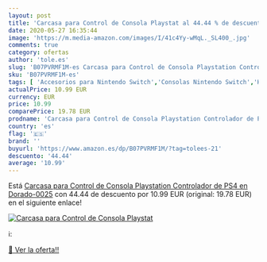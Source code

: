 ```yaml
---
layout: post
title: 'Carcasa para Control de Consola Playstat al 44.44 % de descuento'
date: 2020-05-27 16:35:44
image: 'https://m.media-amazon.com/images/I/41c4Yy-wMqL._SL400_.jpg'
comments: true
category: ofertas
author: 'tole.es'
slug: 'B07PVRMF1M-es Carcasa para Control de Consola Playstation Controlador de...'
sku: 'B07PVRMF1M-es'
tags: [ 'Accesorios para Nintendo Switch','Consolas Nintendo Switch','Hardware y juegos para Nintendo Switch','Iluminación','Iluminación de ambiente de interior','Iluminación de interior','Iluminación decorativa y para usos específicos de interior','Juegos para Nintendo Switch','Mandos para Nintendo Switch','Videojuegos','playstation','ps4', ]
actualPrice: 10.99 EUR
currency: EUR
price: 10.99
comparePrice: 19.78 EUR
prodname: 'Carcasa para Control de Consola Playstation Controlador de PS4 en Dorado-0025'
country: 'es'
flag: '🇪🇸'
brand: ''
buyurl: 'https://www.amazon.es/dp/B07PVRMF1M/?tag=tolees-21'
descuento: '44.44'
average: '10.99'
---
```


Está [Carcasa para Control de Consola Playstation Controlador de PS4 en Dorado-0025](https://www.amazon.es/dp/B07PVRMF1M/?tag=tolees-21) con 44.44 de descuento por 10.99 EUR (original: 19.78 EUR) en el siguiente enlace!

[![Carcasa para Control de Consola Playstat](https://m.media-amazon.com/images/I/41c4Yy-wMqL._SL400_.jpg)](https://www.amazon.es/dp/B07PVRMF1M/?tag=tolees-21)

ℹ️:


[🛒 Ver la oferta!!](https://www.amazon.es/dp/B07PVRMF1M/?tag=tolees-21)
